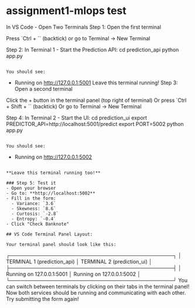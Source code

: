 # assignment1-mlops test
In VS Code - Open Two Terminals
Step 1: Open the first terminal

Press `Ctrl + `` (backtick) or go to Terminal → New Terminal

Step 2: In Terminal 1 - Start the Prediction API:
cd prediction_api
python app.py
```

You should see:
```
* Running on http://127.0.0.1:5001
Leave this terminal running!
Step 3: Open a second terminal

Click the + button in the terminal panel (top right of terminal)
Or press `Ctrl + Shift + `` (backtick)
Or go to Terminal → New Terminal

Step 4: In Terminal 2 - Start the UI:
cd prediction_ui
export PREDICTOR_API=http://localhost:5001/predict
export PORT=5002
python app.py
```

You should see:
```
* Running on http://127.0.0.1:5002
```

**Leave this terminal running too!**

### Step 5: Test it
- Open your browser
- Go to: **http://localhost:5002**
- Fill in the form:
  - Variance: `3.6`
  - Skewness: `8.6`
  - Curtosis: `-2.8`
  - Entropy: `-0.4`
- Click "Check Banknote"

## VS Code Terminal Panel Layout:

Your terminal panel should look like this:
```
┌─────────────────────────────────────────────┐
│ TERMINAL 1 (prediction_api)  │  TERMINAL 2 (prediction_ui) │
├─────────────────────────────────────────────┤
│ Running on 127.0.0.1:5001    │  Running on 127.0.0.1:5002  │
└─────────────────────────────────────────────┘
You can switch between terminals by clicking on their tabs in the terminal panel!
Now both services should be running and communicating with each other. Try submitting the form again! 
